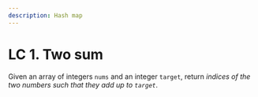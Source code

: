 ```yaml
---
description: Hash map
---
```


# LC 1. Two sum

Given an array of integers `nums` and an integer `target`, return _indices of the two numbers such that they add up to `target`_.
